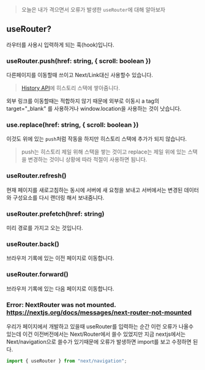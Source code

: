 >오늘은 내가 격으면서 오류가 발생한 `useRouter`에 대해 알아보자

## useRouter?

라우터를 사용시 입력하게 되는 훅(hook)입니다.

### useRouter.push(href: string, { scroll: boolean })
다른페이지를 이동할때 쓰이고 Next/Link대신 사용할수 있습니다.
> [History API]("https://developer.mozilla.org/ko/docs/Web/API/History_API")에 히스토리 스택에 쌓아줌니다.

외부 링크를 이동할때는 적합하지 않기 때문에 외부로 이동시 a tag의 target="_blank" 를 사용하거나 window.location을 사용하는 것이 낫습니다.

### use.replace(href: string, { scroll: boolean })

이것도 위에 있는 `push`처럼 작동을 하지만 히스토리 스택에 추가가 되지 않습니다.

> push는 히스토리 제일 위해 스택을 쌓는 것이고 replace는 제일 위에 있는 스택을 변경하는 것이니 상황에 따라 적절이 사용하면 됨니다.

### useRouter.refresh()
현재 페이지를 새로고침하는 동시에 서버에 새 요청을 보내고 서버에서는 변경된 데이터와 구성요소를 다시 랜더링 해서 보내줌니다.


### useRouter.prefetch(href: string)
미리 경로를 가지고 오는 것입니다.

### useRouter.back()
브라우저 기록에 있는 이전 페이지로 이동합니다.

### useRouter.forward()
브라우저 기록에 있는 다음 페이지로 이동합니다.

### Error: NextRouter was not mounted. https://nextjs.org/docs/messages/next-router-not-mounted

우리가 페이지에서 개발하고 있을때 useRouter를 입력하는 순간 이런 오류가 나올수 있는데 이건 이전버전에서는 Next/Router에서 쓸수 있었지만 지금 nextjs에서는 Next/navigation으로 쓸수가 있기때문에 오류가 발생하면 import를 보고 수정하면 된다.

```js
import { useRouter } from "next/navigation";
```